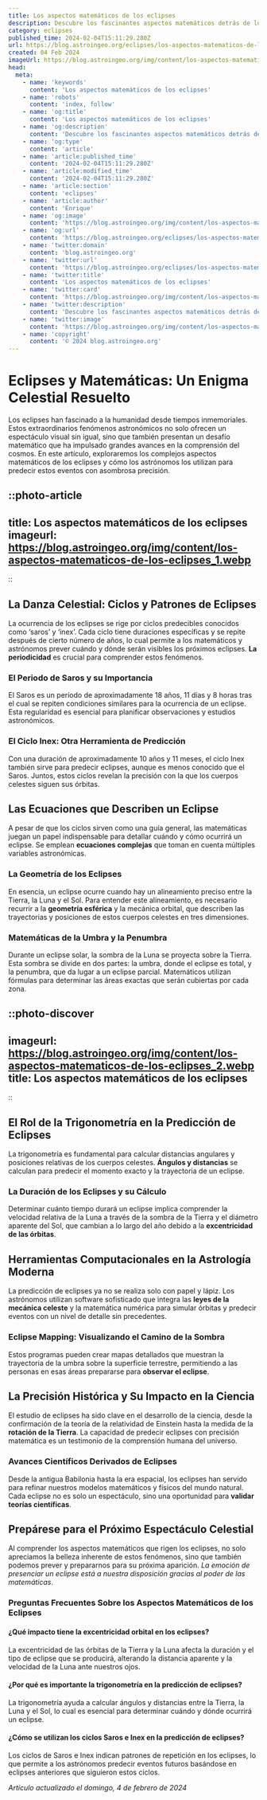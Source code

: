 ```yaml
---
title: Los aspectos matemáticos de los eclipses
description: Descubre los fascinantes aspectos matemáticos detrás de los eclipses. Comprende cómo la geometría y la astronomía se unen en el cosmos.
category: eclipses
published_time: 2024-02-04T15:11:29.280Z
url: https://blog.astroingeo.org/eclipses/los-aspectos-matematicos-de-los-eclipses
created: 04 Feb 2024
imageUrl: https://blog.astroingeo.org/img/content/los-aspectos-matematicos-de-los-eclipses_1.webp
head:
  meta:
    - name: 'keywords'
      content: 'Los aspectos matemáticos de los eclipses'
    - name: 'robots'
      content: 'index, follow'
    - name: 'og:title'
      content: 'Los aspectos matemáticos de los eclipses'
    - name: 'og:description'
      content: 'Descubre los fascinantes aspectos matemáticos detrás de los eclipses. Comprende cómo la geometría y la astronomía se unen en el cosmos.'
    - name: 'og:type'
      content: 'article'
    - name: 'article:published_time'
      content: '2024-02-04T15:11:29.280Z'
    - name: 'article:modified_time'
      content: '2024-02-04T15:11:29.280Z'
    - name: 'article:section'
      content: 'eclipses'
    - name: 'article:author'
      content: 'Enrique'
    - name: 'og:image'
      content: 'https://blog.astroingeo.org/img/content/los-aspectos-matematicos-de-los-eclipses_1.webp'
    - name: 'og:url'
      content: 'https://blog.astroingeo.org/eclipses/los-aspectos-matematicos-de-los-eclipses'
    - name: 'twitter:domain'
      content: 'blog.astroingeo.org'
    - name: 'twitter:url'
      content: 'https://blog.astroingeo.org/eclipses/los-aspectos-matematicos-de-los-eclipses'
    - name: 'twitter:title'
      content: 'Los aspectos matemáticos de los eclipses'
    - name: 'twitter:card'
      content: 'https://blog.astroingeo.org/img/content/los-aspectos-matematicos-de-los-eclipses_1.webp'
    - name: 'twitter:description'
      content: 'Descubre los fascinantes aspectos matemáticos detrás de los eclipses. Comprende cómo la geometría y la astronomía se unen en el cosmos.'
    - name: 'twitter:image'
      content: 'https://blog.astroingeo.org/img/content/los-aspectos-matematicos-de-los-eclipses_1.webp'
    - name: 'copyright'
      content: '© 2024 blog.astroingeo.org'
---
```

# Eclipses y Matemáticas: Un Enigma Celestial Resuelto

Los eclipses han fascinado a la humanidad desde tiempos inmemoriales. Estos extraordinarios fenómenos astronómicos no solo ofrecen un espectáculo visual sin igual, sino que también presentan un desafío matemático que ha impulsado grandes avances en la comprensión del cosmos. En este artículo, exploraremos los complejos aspectos matemáticos de los eclipses y cómo los astrónomos los utilizan para predecir estos eventos con asombrosa precisión.


::photo-article
---
title: Los aspectos matemáticos de los eclipses
imageurl: https://blog.astroingeo.org/img/content/los-aspectos-matematicos-de-los-eclipses_1.webp
---
::



## La Danza Celestial: Ciclos y Patrones de Eclipses

La ocurrencia de los eclipses se rige por ciclos predecibles conocidos como ‘saros’ y ‘inex’. Cada ciclo tiene duraciones específicas y se repite después de cierto número de años, lo cual permite a los matemáticos y astrónomos prever cuándo y dónde serán visibles los próximos eclipses. **La periodicidad** es crucial para comprender estos fenómenos.

### El Periodo de Saros y su Importancia

El Saros es un período de aproximadamente 18 años, 11 días y 8 horas tras el cual se repiten condiciones similares para la ocurrencia de un eclipse. Esta regularidad es esencial para planificar observaciones y estudios astronómicos.

### El Ciclo Inex: Otra Herramienta de Predicción 

Con una duración de aproximadamente 10 años y 11 meses, el ciclo Inex también sirve para predecir eclipses, aunque es menos conocido que el Saros. Juntos, estos ciclos revelan la precisión con la que los cuerpos celestes siguen sus órbitas.

## Las Ecuaciones que Describen un Eclipse

A pesar de que los ciclos sirven como una guía general, las matemáticas juegan un papel indispensable para detallar cuándo y cómo ocurrirá un eclipse. Se emplean **ecuaciones complejas** que toman en cuenta múltiples variables astronómicas.

### La Geometría de los Eclipses

En esencia, un eclipse ocurre cuando hay un alineamiento preciso entre la Tierra, la Luna y el Sol. Para entender este alineamiento, es necesario recurrir a la **geometría esférica** y la mecánica orbital, que describen las trayectorias y posiciones de estos cuerpos celestes en tres dimensiones.

### Matemáticas de la Umbra y la Penumbra

Durante un eclipse solar, la sombra de la Luna se proyecta sobre la Tierra. Esta sombra se divide en dos partes: la umbra, donde el eclipse es total, y la penumbra, que da lugar a un eclipse parcial. Matemáticos utilizan fórmulas para determinar las áreas exactas que serán cubiertas por cada zona.


::photo-discover
---
imageurl: https://blog.astroingeo.org/img/content/los-aspectos-matematicos-de-los-eclipses_2.webp
title: Los aspectos matemáticos de los eclipses
---
::



## El Rol de la Trigonometría en la Predicción de Eclipses

La trigonometría es fundamental para calcular distancias angulares y posiciones relativas de los cuerpos celestes. **Ángulos y distancias** se calculan para predecir el momento exacto y la trayectoria de un eclipse.

### La Duración de los Eclipses y su Cálculo

Determinar cuánto tiempo durará un eclipse implica comprender la velocidad relativa de la Luna a través de la sombra de la Tierra y el diámetro aparente del Sol, que cambian a lo largo del año debido a la **excentricidad de las órbitas**.

## Herramientas Computacionales en la Astrología Moderna

La predicción de eclipses ya no se realiza solo con papel y lápiz. Los astrónomos utilizan software sofisticado que integra las **leyes de la mecánica celeste** y la matemática numérica para simular órbitas y predecir eventos con un nivel de detalle sin precedentes.

### Eclipse Mapping: Visualizando el Camino de la Sombra

Estos programas pueden crear mapas detallados que muestran la trayectoria de la umbra sobre la superficie terrestre, permitiendo a las personas en esas áreas prepararse para **observar el eclipse**.

## La Precisión Histórica y Su Impacto en la Ciencia

El estudio de eclipses ha sido clave en el desarrollo de la ciencia, desde la confirmación de la teoría de la relatividad de Einstein hasta la medida de la **rotación de la Tierra**. La capacidad de predecir eclipses con precisión matemática es un testimonio de la comprensión humana del universo.

### Avances Científicos Derivados de Eclipses

Desde la antigua Babilonia hasta la era espacial, los eclipses han servido para refinar nuestros modelos matemáticos y físicos del mundo natural. Cada eclipse no es solo un espectáculo, sino una oportunidad para **validar teorías científicas**.

## Prepárese para el Próximo Espectáculo Celestial

Al comprender los aspectos matemáticos que rigen los eclipses, no solo apreciamos la belleza inherente de estos fenómenos, sino que también podemos prever y prepararnos para su próxima aparición. *La emoción de presenciar un eclipse está a nuestra disposición gracias al poder de las matemáticas*.

### Preguntas Frecuentes Sobre los Aspectos Matemáticos de los Eclipses

#### ¿Qué impacto tiene la excentricidad orbital en los eclipses?

La excentricidad de las órbitas de la Tierra y la Luna afecta la duración y el tipo de eclipse que se producirá, alterando la distancia aparente y la velocidad de la Luna ante nuestros ojos.

#### ¿Por qué es importante la trigonometría en la predicción de eclipses?

La trigonometría ayuda a calcular ángulos y distancias entre la Tierra, la Luna y el Sol, lo cual es esencial para determinar cuándo y dónde ocurrirá un eclipse.

#### ¿Cómo se utilizan los ciclos Saros e Inex en la predicción de eclipses?

Los ciclos de Saros e Inex indican patrones de repetición en los eclipses, lo que permite a los astrónomos predecir eventos futuros basándose en eclipses anteriores que siguieron estos ciclos.

_Artículo actualizado el domingo, 4 de febrero de 2024_